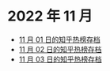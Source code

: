 # 2022 年 11 月

+ [11 月 01 日的知乎热榜存档](/2022-11/01)
+ [11 月 02 日的知乎热榜存档](/2022-11/02)
+ [11 月 03 日的知乎热榜存档](/2022-11/03)

